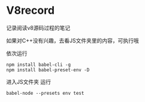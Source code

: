 # V8record
记录阅读v8源码过程的笔记

如果对C++没有兴趣，去看JS文件夹里的内容，可执行哦

依次运行
```
npm install babel-cli -g
npm install babel-preset-env -D
```

进入JS文件夹 运行
```
babel-node --presets env test
```
